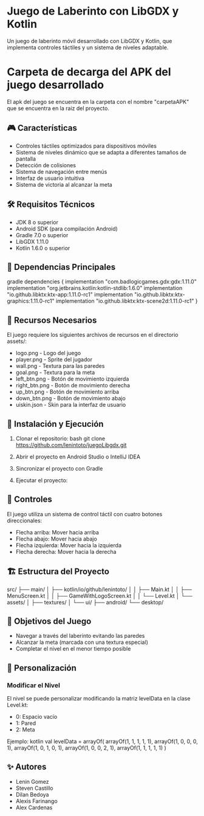 # Juego de Laberinto con LibGDX y Kotlin

Un juego de laberinto móvil desarrollado con LibGDX y Kotlin, que implementa controles táctiles y un sistema de niveles adaptable.

# Carpeta de decarga del APK del juego desarrollado

El apk del juego se encuentra en la carpeta con el nombre "carpetaAPK" que se encuentra en la raiz del proyecto.

## 🎮 Características

- Controles táctiles optimizados para dispositivos móviles
- Sistema de niveles dinámico que se adapta a diferentes tamaños de pantalla
- Detección de colisiones
- Sistema de navegación entre menús
- Interfaz de usuario intuitiva
- Sistema de victoria al alcanzar la meta

## 🛠️ Requisitos Técnicos

- JDK 8 o superior
- Android SDK (para compilación Android)
- Gradle 7.0 o superior
- LibGDX 1.11.0
- Kotlin 1.6.0 o superior

## 📝 Dependencias Principales

gradle
dependencies {
    implementation "com.badlogicgames.gdx:gdx:1.11.0"
    implementation "org.jetbrains.kotlin:kotlin-stdlib:1.6.0"
    implementation "io.github.libktx:ktx-app:1.11.0-rc1"
    implementation "io.github.libktx:ktx-graphics:1.11.0-rc1"
    implementation "io.github.libktx:ktx-scene2d:1.11.0-rc1"
}


## 🎨 Recursos Necesarios

El juego requiere los siguientes archivos de recursos en el directorio assets/:

- logo.png - Logo del juego
- player.png - Sprite del jugador
- wall.png - Textura para las paredes
- goal.png - Textura para la meta
- left_btn.png - Botón de movimiento izquierda
- right_btn.png - Botón de movimiento derecha
- up_btn.png - Botón de movimiento arriba
- down_btn.png - Botón de movimiento abajo
- uiskin.json - Skin para la interfaz de usuario

## 🚀 Instalación y Ejecución

1. Clonar el repositorio:
bash
git clone https://github.com/lenintoto/juegoLibgdx.git


2. Abrir el proyecto en Android Studio o IntelliJ IDEA

3. Sincronizar el proyecto con Gradle

4. Ejecutar el proyecto:

## 📱 Controles

El juego utiliza un sistema de control táctil con cuatro botones direccionales:
- Flecha arriba: Mover hacia arriba
- Flecha abajo: Mover hacia abajo
- Flecha izquierda: Mover hacia la izquierda
- Flecha derecha: Mover hacia la derecha

## 🏗️ Estructura del Proyecto


src/
├── main/
│   ├── kotlin/io/github/lenintoto/
│   │   ├── Main.kt
│   │   ├── MenuScreen.kt
│   │   ├── GameWithLogoScreen.kt
│   │   └── Level.kt
│   └── assets/
│       ├── textures/
│       └── ui/
├── android/
└── desktop/


## 🎯 Objetivos del Juego

- Navegar a través del laberinto evitando las paredes
- Alcanzar la meta (marcada con una textura especial)
- Completar el nivel en el menor tiempo posible

## 🔧 Personalización

### Modificar el Nivel
El nivel se puede personalizar modificando la matriz levelData en la clase Level.kt:
- 0: Espacio vacío
- 1: Pared
- 2: Meta

Ejemplo:
kotlin
val levelData = arrayOf(
    arrayOf(1, 1, 1, 1, 1),
    arrayOf(1, 0, 0, 0, 1),
    arrayOf(1, 0, 1, 0, 1),
    arrayOf(1, 0, 0, 2, 1),
    arrayOf(1, 1, 1, 1, 1)
)


## ✨ Autores

- Lenin Gomez
- Steven Castillo 
- Dilan Bedoya  
- Alexis Farinango 
- Alex Cardenas 
